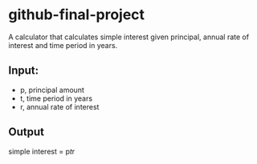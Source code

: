 # github-final-project
A calculator that calculates simple interest given principal, annual rate of interest and time period in years.
## Input:
   - p, principal amount
   - t, time period in years
   - r, annual rate of interest
## Output
   simple interest = p*t*r

